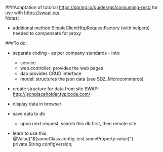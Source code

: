 ###Adaptation of tutorial https://spring.io/guides/gs/consuming-rest/ for use with <link> https://swapi.co/</link>  
Notes:
* additional method SimpleClientHttpRequestFactory (with helpers) needed to compensate for proxy

###To do: 
* separate coding - as per company standards - into: 
  * service
  * web.controller: provides the web pages
  * dao provides CRUD interface
  * model: structures the json data 
   (see SDZ_Microcommerce)
    
* create structure for data from site ~~SWAPI~~ http://jsonplaceholder.typicode.com/
* display data in browser
* save data to db
  * upon next request, search this db first, then remote site 
* learn to use this:  
  @Value("${someClass.config-test.someProperty:value}")  
  private String configVersion; 


